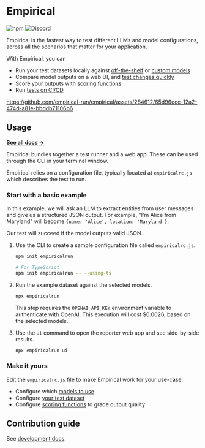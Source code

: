 # Empirical

[![npm](https://img.shields.io/npm/v/empiricalrun)](https://npmjs.com/package/empiricalrun)
[![Discord](https://img.shields.io/badge/discord-empirical.run-blue?logo=discord&logoColor=white&color=5d68e8)](https://discord.gg/NeR6jj8dw9)

Empirical is the fastest way to test different LLMs and model configurations, across
all the scenarios that matter for your application.

With Empirical, you can

- Run your test datasets locally against [off-the-shelf](https://docs.empirical.run/models/model) or [custom models](https://docs.empirical.run/models/custom)
- Compare model outputs on a web UI, and [test changes quickly](https://docs.empirical.run/reporter)
- Score your outputs with [scoring functions](https://docs.empirical.run/scoring/basics)
- Run [tests on CI/CD](https://docs.empirical.run/running-in-ci)

https://github.com/empirical-run/empirical/assets/284612/65d96ecc-12a2-474d-a81e-bbddb71106b6

## Usage

[**See all docs →**](https://docs.empirical.run/quickstart)

Empirical bundles together a test runner and a web app. These can be used through
the CLI in your terminal window.

Empirical relies on a configuration file, typically located at `empiricalrc.js`
which describes the test to run.

### Start with a basic example

In this example, we will ask an LLM to extract entities from user messages and
give us a structured JSON output. For example, "I'm Alice from Maryland" will
become `{name: 'Alice', location: 'Maryland'}`.

Our test will succeed if the model outputs valid JSON.

1. Use the CLI to create a sample configuration file called `empiricalrc.js`.

    ```sh
    npm init empiricalrun

    # For TypeScript
    npm init empiricalrun -- --using-ts
    ```

2. Run the example dataset against the selected models.

    ```sh
    npx empiricalrun
    ```

   This step requires the `OPENAI_API_KEY` environment variable to
   authenticate with OpenAI. This execution will cost $0.0026, based
   on the selected models.

3. Use the `ui` command to open the reporter web app and see side-by-side results.

    ```sh
    npx empiricalrun ui
    ```

### Make it yours

Edit the `empiricalrc.js` file to make Empirical work for your use-case.

- Configure which [models to use](https://docs.empirical.run/models/basics)
- Configure [your test dataset](https://docs.empirical.run/dataset/basics)
- Configure [scoring functions](https://docs.empirical.run/scoring/basics) to grade output quality

## Contribution guide

See [development docs](development/README.md).

